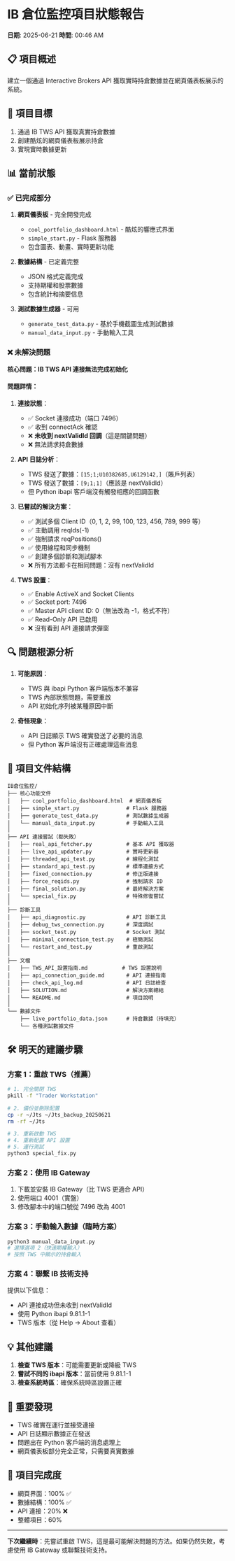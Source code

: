 # IB 倉位監控項目狀態報告
**日期**: 2025-06-21
**時間**: 00:46 AM

## 📋 項目概述
建立一個通過 Interactive Brokers API 獲取實時持倉數據並在網頁儀表板展示的系統。

## 🎯 項目目標
1. 通過 IB TWS API 獲取真實持倉數據
2. 創建酷炫的網頁儀表板展示持倉
3. 實現實時數據更新

## 📊 當前狀態

### ✅ 已完成部分
1. **網頁儀表板** - 完全開發完成
   - `cool_portfolio_dashboard.html` - 酷炫的響應式界面
   - `simple_start.py` - Flask 服務器
   - 包含圖表、動畫、實時更新功能

2. **數據結構** - 已定義完整
   - JSON 格式定義完成
   - 支持期權和股票數據
   - 包含統計和摘要信息

3. **測試數據生成器** - 可用
   - `generate_test_data.py` - 基於手機截圖生成測試數據
   - `manual_data_input.py` - 手動輸入工具

### ❌ 未解決問題
**核心問題：IB TWS API 連接無法完成初始化**

#### 問題詳情：
1. **連接狀態**：
   - ✅ Socket 連接成功（端口 7496）
   - ✅ 收到 connectAck 確認
   - ❌ **未收到 nextValidId 回調**（這是關鍵問題）
   - ❌ 無法請求持倉數據

2. **API 日誌分析**：
   - TWS 發送了數據：`[15;1;U10382685,U6129142,]`（賬戶列表）
   - TWS 發送了數據：`[9;1;1]`（應該是 nextValidId）
   - 但 Python ibapi 客戶端沒有觸發相應的回調函數

3. **已嘗試的解決方案**：
   - ✅ 測試多個 Client ID（0, 1, 2, 99, 100, 123, 456, 789, 999 等）
   - ✅ 主動調用 reqIds(-1)
   - ✅ 強制請求 reqPositions()
   - ✅ 使用線程和同步機制
   - ✅ 創建多個診斷和測試腳本
   - ❌ 所有方法都卡在相同問題：沒有 nextValidId

4. **TWS 設置**：
   - ✅ Enable ActiveX and Socket Clients
   - ✅ Socket port: 7496
   - ✅ Master API client ID: 0（無法改為 -1，格式不符）
   - ✅ Read-Only API 已啟用
   - ❌ 沒有看到 API 連接請求彈窗

## 🔍 問題根源分析
1. **可能原因**：
   - TWS 與 ibapi Python 客戶端版本不兼容
   - TWS 內部狀態問題，需要重啟
   - API 初始化序列被某種原因中斷

2. **奇怪現象**：
   - API 日誌顯示 TWS 確實發送了必要的消息
   - 但 Python 客戶端沒有正確處理這些消息

## 📁 項目文件結構
```
IB倉位監控/
├── 核心功能文件
│   ├── cool_portfolio_dashboard.html  # 網頁儀表板
│   ├── simple_start.py               # Flask 服務器
│   ├── generate_test_data.py         # 測試數據生成器
│   └── manual_data_input.py          # 手動輸入工具
│
├── API 連接嘗試（都失敗）
│   ├── real_api_fetcher.py           # 基本 API 獲取器
│   ├── live_api_updater.py           # 實時更新器
│   ├── threaded_api_test.py          # 線程化測試
│   ├── standard_api_test.py          # 標準連接方式
│   ├── fixed_connection.py           # 修正版連接
│   ├── force_reqids.py               # 強制請求 ID
│   ├── final_solution.py             # 最終解決方案
│   └── special_fix.py                # 特殊修復嘗試
│
├── 診斷工具
│   ├── api_diagnostic.py             # API 診斷工具
│   ├── debug_tws_connection.py       # 深度調試
│   ├── socket_test.py                # Socket 測試
│   ├── minimal_connection_test.py    # 極簡測試
│   └── restart_and_test.py           # 重啟測試
│
├── 文檔
│   ├── TWS_API_設置指南.md           # TWS 設置說明
│   ├── api_connection_guide.md       # API 連接指南
│   ├── check_api_log.md              # API 日誌檢查
│   ├── SOLUTION.md                   # 解決方案總結
│   └── README.md                     # 項目說明
│
└── 數據文件
    ├── live_portfolio_data.json      # 持倉數據（待填充）
    └── 各種測試數據文件
```

## 🛠️ 明天的建議步驟

### 方案 1：重啟 TWS（推薦）
```bash
# 1. 完全關閉 TWS
pkill -f "Trader Workstation"

# 2. 備份並刪除配置
cp -r ~/Jts ~/Jts_backup_20250621
rm -rf ~/Jts

# 3. 重新啟動 TWS
# 4. 重新配置 API 設置
# 5. 運行測試
python3 special_fix.py
```

### 方案 2：使用 IB Gateway
1. 下載並安裝 IB Gateway（比 TWS 更適合 API）
2. 使用端口 4001（實盤）
3. 修改腳本中的端口號從 7496 改為 4001

### 方案 3：手動輸入數據（臨時方案）
```bash
python3 manual_data_input.py
# 選擇選項 2（快速期權輸入）
# 按照 TWS 中顯示的持倉輸入
```

### 方案 4：聯繫 IB 技術支持
提供以下信息：
- API 連接成功但未收到 nextValidId
- 使用 Python ibapi 9.81.1-1
- TWS 版本（從 Help → About 查看）

## 💡 其他建議
1. **檢查 TWS 版本**：可能需要更新或降級 TWS
2. **嘗試不同的 ibapi 版本**：當前使用 9.81.1-1
3. **檢查系統時區**：確保系統時區設置正確

## 📌 重要發現
- TWS 確實在運行並接受連接
- API 日誌顯示數據正在發送
- 問題出在 Python 客戶端的消息處理上
- 網頁儀表板部分完全正常，只需要真實數據

## 🎯 項目完成度
- 網頁界面：100% ✅
- 數據結構：100% ✅
- API 連接：20% ❌
- 整體項目：60%

---
**下次繼續時**：先嘗試重啟 TWS，這是最可能解決問題的方法。如果仍然失敗，考慮使用 IB Gateway 或聯繫技術支持。
